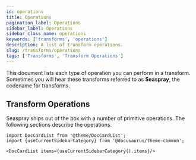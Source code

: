 ```yaml
---
id: operations
title: Operations
pagination_label: Operations
sidebar_label: Operations
sidebar_class_name: operations
keywords: ['transforms', 'operations']
description: A list of transform operations.
slug: /transforms/operations
tags: ['Transforms', 'Transform Operations']
---
```


This document lists each type of operation you can perform in a transform. Sometimes you will hear these transforms referred to as **Seaspray**, the codename for transforms.

## Transform Operations

Seaspray ships out of the box with a number of primitive operations. The following sections describe the operations.

```mdx-code-block
import DocCardList from '@theme/DocCardList';
import {useCurrentSidebarCategory} from '@docusaurus/theme-common';

<DocCardList items={useCurrentSidebarCategory().items}/>
```
